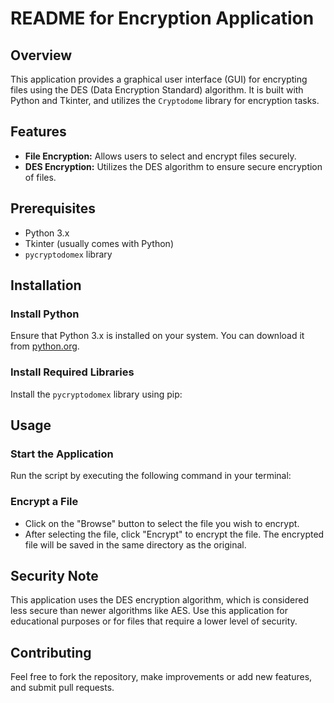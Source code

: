 # README for Encryption Application

## Overview
This application provides a graphical user interface (GUI) for encrypting files using the DES (Data Encryption Standard) algorithm. It is built with Python and Tkinter, and utilizes the `Cryptodome` library for encryption tasks.

## Features
- **File Encryption:** Allows users to select and encrypt files securely.
- **DES Encryption:** Utilizes the DES algorithm to ensure secure encryption of files.

## Prerequisites
- Python 3.x
- Tkinter (usually comes with Python)
- `pycryptodomex` library

## Installation

### Install Python
Ensure that Python 3.x is installed on your system. You can download it from [python.org](https://www.python.org/downloads/).

### Install Required Libraries
Install the `pycryptodomex` library using pip:


## Usage

### Start the Application
Run the script by executing the following command in your terminal:



### Encrypt a File
- Click on the "Browse" button to select the file you wish to encrypt.
- After selecting the file, click "Encrypt" to encrypt the file. The encrypted file will be saved in the same directory as the original.

## Security Note
This application uses the DES encryption algorithm, which is considered less secure than newer algorithms like AES. Use this application for educational purposes or for files that require a lower level of security.

## Contributing
Feel free to fork the repository, make improvements or add new features, and submit pull requests.
